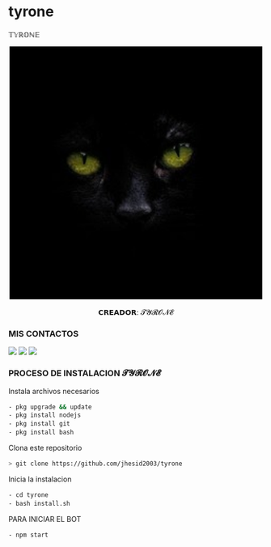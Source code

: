 # tyrone
𝕋𝕐ℝ𝕆ℕ𝔼
<p align="center">
<img src="./media/imagen.jpg" width="500" height="500"/>
</p>
<p align="center">
𝗖𝗥𝗘𝗔𝗗𝗢𝗥: 𝓣𝓨𝓡𝓞𝓝𝓔

### MIS CONTACTOS
<p>
<a href="http://wa.me/573135621474" target="blank"><img src="https://img.shields.io/badge/Whatsapp-30302f?style=flat&logo=whatsapp" /></a>
<a href="http://www.instagram.com/tyrone_bot_2003" target="blank"><img src="https://img.shields.io/badge/Instagram-30302f?style=flat&logo=instagram" /></a>
<a href="https://www.youtube.com/channel/UC-HPutaDGeTPjrCId0bXQgg" target="blank"><img src="https://img.shields.io/badge/Youtube-30302f?style=flat&logo=youtube" /></a>

 
</p>

### PROCESO DE INSTALACION 𝓣𝓨𝓡𝓞𝓝𝓔
Instala archivos necesarios
```bash
- pkg upgrade && update
- pkg install nodejs
- pkg install git
- pkg install bash
```
Clona este repositorio
 ```bash
> git clone https://github.com/jhesid2003/tyrone
``` 
Inicia la instalacion
```bash
- cd tyrone
- bash install.sh
```
PARA INICIAR EL BOT

 ```bash
- npm start
```

